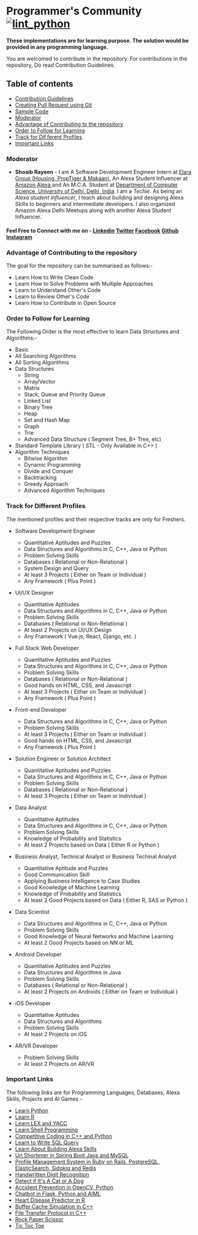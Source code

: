 # Programmer's Community [![lint_python](https://github.com/shoaibrayeen/Programmers-Community/workflows/lint_python/badge.svg)](https://github.com/shoaibrayeen/Programmers-Community/actions)

__These implementations are for learning purpose. The solution would be provided in any programming language.__

You are welcomed to contribute in the repository. For contributions in the repository, Do read Contribution Guidelines.

## Table of contents
- [Contribution Guidelines](../Contributing.md)
- [Creating Pull Request using Git](../PR_using_Git.md)
- [Sample Code](./Sample%20Code/SampleCode.cpp)
- [Moderator](#Moderator)
- [Advantage of Contributing to the repository](#Advantage-of-Contributing-to-the-repository)
- [Order to Follow for Learning](#Order-to-Follow-for-Learning)
- [Track for Dif.ferent Profiles](#Track-for-Different-Profiles)
- [Important Links](#Important-Links)


### Moderator
* **Shoaib Rayeen** - I am A Software Development Engineer Intern at [ Elara Group (Housing, PropTiger & Makaan)](https://housing.com/), An Alexa Student Influencer at [ Amazon Alexa ](https://developer.amazon.com/en-IN/alexa/alexa-student-influencer#alexa-student-influencers) and An M.C.A. Student at [Department of Computer Science, University of Delhi, Delhi, India](http://cs.du.ac.in/). I am a *Techie*. As being an *Alexa student influencer*, I teach about building and designing Alexa Skills to beginners and intermediate developers. I also organized Amazon Alexa Delhi Meetups along with another Alexa Student Influencer. 
#### Feel Free to Connect with me on - [Linkedin](https://www.linkedin.com/in/shoaibrayeen/) [Twitter](https://twitter.com/Shoaibrayeen) [Facebook](https://www.facebook.com/ShoaibRayeen123) [Github](https://github.com/shoaibrayeen) [Instagram](https://www.instagram.com/shoaibrayeen/)


### Advantage of Contributing to the repository
The goal for the repository can be summarised as follows:-
- Learn How to Write Clean Code
- Learn How to Solve Problems with Multiple Approaches
- Learn to Understand Other's Code
- Learn to Review Other's Code
- Learn How to Contribute in Open Source

### Order to Follow for Learning
The Following Order is the most effective to learn Data Structures and Algorithms:-
- Basic
- All Searching Algorithms
- All Sorting Algorithms
- Data Structures
  - String
  - Array/Vector
  - Matrix
  - Stack, Queue and Priority Queue
  - Linked List
  - Binary Tree
  - Heap
  - Set and Hash Map
  - Graph
  - Trie
  - Advanced Data Structure ( Segment Tree, B+ Tree, etc)
- Standard Template Library ( STL - Only Available in C++ )
- Algorithm Techniques
  - Bitwise Algorithm
  - Dynamic Programming
  - Divide and Conquer
  - Backtracking
  - Greedy Approach
  - Advanced Algorithm Techniques

### Track for Different Profiles
The mentioned profiles and their respective tracks are only for Freshers.
- Software Development Engineer
   - Quantitative Aptitudes and Puzzles
   - Data Structures and Algorithms in C, C++, Java or Python
   - Problem Solving Skills
   - Databases ( Relational or Non-Relational )
   - System Design and Query
   - At least 3 Projects ( Either on Team or Individual )
   - Any Framework ( Plus Point )

- UI/UX Designer
   - Quantitative Aptitudes
   - Data Structures and Algorithms in C, C++, Java or Python
   - Problem Solving Skills
   - Databases ( Relational or Non-Relational )
   - At least 2 Projects on UI/UX Design
   - Any Framework ( Vue.js, React, Django, etc. )

- Full Stack Web Developer
   - Quantitative Aptitudes and Puzzles
   - Data Structures and Algorithms in C, C++, Java or Python
   - Problem Solving Skills
   - Databases ( Relational or Non-Relational )
   - Good hands on HTML, CSS, and Javascript
   - At least 3 Projects ( Either on Team or Individual )
   - Any Framework ( Plus Point )
        
- Front-end Developer
   - Data Structures and Algorithms in C, C++, Java or Python
   - Problem Solving Skills
   - At least 3 Projects ( Either on Team or Individual )
   - Good hands on HTML, CSS, and Javascript
   - Any Framework ( Plus Point )
    
- Solution Engineer or Solution Architect
   - Quantitative Aptitudes and Puzzles
   - Data Structures and Algorithms in C, C++, Java or Python
   - Problem Solving Skills
   - Databases ( Relational or Non-Relational )
   - At least 3 Projects ( Either on Team or Individual )

- Data Analyst
   - Quantitative Aptitudes
   - Data Structures and Algorithms in C, C++, Java or Python
   - Problem Solving Skills
   - Knowledge of Probability and Statistics
   - At least 2 Projects based on Data ( Either R or Python )
        
- Business Analyst, Technical Analyst or Business Techinal Analyst
   - Quantitative Aptitude and Puzzles
   - Good Communication Skill
   - Applying Business Intelligence to Case Studies
   - Good Knowledge of Machine Learning
   - Knowledge of Probability and Statistics
   - At least 2 Good Projects based on Data ( Either R, SAS or Python )
        
- Data Scientist
   - Data Structures and Algorithms in C, C++, Java or Python
   - Problem Solving Skills
   - Good Knowledge of Neural Networks and Machine Learning
   - At least 2 Good Projects based on NN or ML 
        
- Android Developer
   - Quantitative Aptitudes and Puzzles
   - Data Structures and Algorithms in Java
   - Problem Solving Skills
   - Databases ( Relational or Non-Relational )
   - At least 2 Projects on Androids ( Either on Team or Individual )

- iOS Developer
   - Quantitative Aptitudes
   - Data Structures and Algorithms
   - Problem Solving Skills
   - At least 2 Projects on iOS     
     
- AR/VR Developer
   - Problem Solving Skills
   - At least 2 Projects on AR/VR
    
### Important Links
The following links are for Programming Languages, Databases, Alexa Skills, Projects and AI Games -
- [Learn Python](https://github.com/shoaibrayeen/Python)
- [Learn R](https://github.com/shoaibrayeen/R)
- [Learn LEX and YACC](https://github.com/shoaibrayeen/Lex-and-Yacc)
- [Learn Shell Programming](https://github.com/shoaibrayeen/Shell-Programming)
- [Competitive Coding in C++ and Python](https://github.com/shoaibrayeen/Competitive-Coding)
- [Learn to Write SQL Query](https://github.com/shoaibrayeen/SQL-Query)
- [Learn About Building Alexa Skills](https://github.com/shoaibrayeen/Alexa-Skill)
- [Url Shortener in Spring Boot Java and MySQL](https://github.com/shoaibrayeen/Url-Shortener)
- [Profile Management System in Ruby on Rails, PostgreSQL, ElasticSearch, Sidqkiq and Redis](https://github.com/shoaibrayeen/Profile-Management-System)
- [Handwritten Digit Recognition](https://github.com/shoaibrayeen/Course-Work/tree/master/Neural%20Network/Handwritten%20Digit%20Recognition)
- [Detect if It's A Cat or A Dog](https://github.com/shoaibrayeen/Course-Work/tree/master/Neural%20Network/Cats%20or%20Dogs)
- [Accident Prevention in OpenCV, Python](https://github.com/shoaibrayeen/Accident-Prevention)
- [Chatbot in Flask, Python and AIML](https://github.com/shoaibrayeen/Chatbot)
- [Heart Disease Predictor in R](https://github.com/shoaibrayeen/Heart-Disease-Predictor)
- [Buffer Cache Simulation in C++](https://github.com/shoaibrayeen/Buffer-Cache-Simulation)
- [File Transfer Protocol in C++](https://github.com/shoaibrayeen/File-Transfer-Protocol)
- [Rock Paper Scissor](https://github.com/shoaibrayeen/Course-Work/tree/master/Artificial%20Intelligence/2%20Player%20Game/Rock%20Paper%20Scissor)
- [Tic Toc Toe](https://github.com/shoaibrayeen/Course-Work/tree/master/Artificial%20Intelligence/2%20Player%20Game/Tic%20Toc%20Toe)
